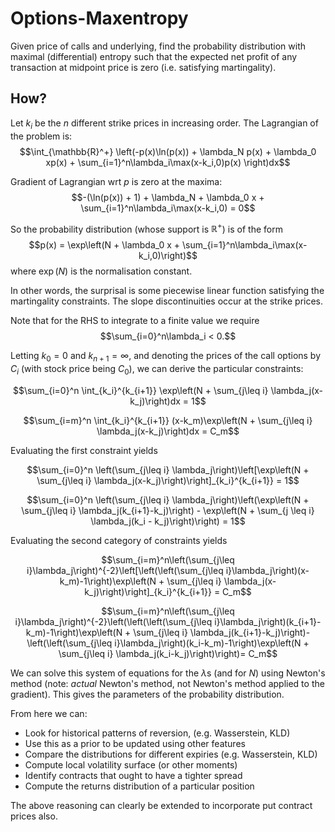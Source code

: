 # Options-Maxentropy
Given price of calls and underlying, find the probability distribution with maximal (differential) entropy such that the expected net profit of any transaction at midpoint price is zero (i.e. satisfying martingality).

## How?
Let $k_i$ be the $n$ different strike prices in increasing order. The Lagrangian of the problem is:
$$\int_{\mathbb{R}^+} \left(-p(x)\ln(p(x)) + \lambda_N p(x) + \lambda_0 xp(x) + \sum_{i=1}^n\lambda_i\max(x-k_i,0)p(x) \right)dx$$

Gradient of Lagrangian wrt $p$ is zero at the maxima:
$$-(\ln(p(x)) + 1) + \lambda_N + \lambda_0 x + \sum_{i=1}^n\lambda_i\max(x-k_i,0) = 0$$

So the probability distribution (whose support is $\mathbb{R}^+$) is of the form
$$p(x) = \exp\left(N + \lambda_0 x + \sum_{i=1}^n\lambda_i\max(x-k_i,0)\right)$$
where $\exp(N)$ is the normalisation constant.

In other words, the surprisal is some piecewise linear function satisfying the martingality constraints. The slope discontinuities occur at the strike prices.

Note that for the RHS to integrate to a finite value we require $$\sum_{i=0}^n\lambda_i < 0.$$

Letting $k_0=0$ and $k_{n+1}=\infty$, and denoting the prices of the call options by $C_i$ (with stock price being $C_0$), we can derive the particular constraints:

$$\sum_{i=0}^n \int_{k_i}^{k_{i+1}} \exp\left(N + \sum_{j\leq i} \lambda_j(x-k_j)\right)dx = 1$$

$$\sum_{i=m}^n \int_{k_i}^{k_{i+1}} (x-k_m)\exp\left(N + \sum_{j\leq i} \lambda_j(x-k_j)\right)dx = C_m$$

Evaluating the first constraint yields

$$\sum_{i=0}^n \left(\sum_{j\leq i} \lambda_j\right)\left[\exp\left(N + \sum_{j\leq i} \lambda_j(x-k_j)\right)\right]_{k_i}^{k_{i+1}} = 1$$

$$\sum_{i=0}^n \left(\sum_{j\leq i} \lambda_j\right)\left(\exp\left(N + \sum_{j\leq i} \lambda_j(k_{i+1}-k_j)\right) - \exp\left(N + \sum_{j \leq i} \lambda_j(k_i - k_j)\right)\right) = 1$$

Evaluating the second category of constraints yields

$$\sum_{i=m}^n\left(\sum_{j\leq i}\lambda_j\right)^{-2}\left[\left(\left(\sum_{j\leq i}\lambda_j\right)(x-k_m)-1\right)\exp\left(N + \sum_{j\leq i} \lambda_j(x-k_j)\right)\right]_{k_i}^{k_{i+1}} = C_m$$

$$\sum_{i=m}^n\left(\sum_{j\leq i}\lambda_j\right)^{-2}\left(\left(\left(\sum_{j\leq i}\lambda_j\right)(k_{i+1}-k_m)-1\right)\exp\left(N + \sum_{j\leq i} \lambda_j(k_{i+1}-k_j)\right)-\left(\left(\sum_{j\leq i}\lambda_j\right)(k_i-k_m)-1\right)\exp\left(N + \sum_{j\leq i} \lambda_j(k_i-k_j)\right)\right)= C_m$$

We can solve this system of equations for the $\lambda$s (and for $N$) using Newton's method (note: *actual* Newton's method, not Newton's method applied to the gradient). This gives the parameters of the probability distribution.

From here we can:
- Look for historical patterns of reversion, (e.g. Wasserstein, KLD)
- Use this as a prior to be updated using other features
- Compare the distributions for different expiries (e.g. Wasserstein, KLD)
- Compute local volatility surface (or other moments)
- Identify contracts that ought to have a tighter spread
- Compute the returns distribution of a particular position

The above reasoning can clearly be extended to incorporate put contract prices also.
